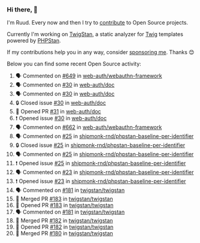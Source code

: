 ### Hi there, 👋

I'm Ruud. Every now and then I try to [contribute](https://github.com/pulls?q=+is%3Apr+author%3Aruudk+archived%3Afalse+is%3Apublic+) to Open Source projects.

Currently I'm working on [TwigStan](https://github.com/twigstan), a static analyzer for [Twig](https://twig.symfony.com/) templates powered by [PHPStan](https://phpstan.org/).

If my contributions help you in any way, consider [sponsoring me](https://github.com/sponsors/ruudk). Thanks 😊

Below you can find some recent Open Source activity:

<!--START_SECTION:activity-->
1. 🗣 Commented on [#649](https://github.com/web-auth/webauthn-framework/issues/649#issuecomment-2544875920) in [web-auth/webauthn-framework](https://github.com/web-auth/webauthn-framework)
2. 🗣 Commented on [#30](https://github.com/web-auth/doc/issues/30#issuecomment-2544874190) in [web-auth/doc](https://github.com/web-auth/doc)
3. 🗣 Commented on [#30](https://github.com/web-auth/doc/issues/30#issuecomment-2541609636) in [web-auth/doc](https://github.com/web-auth/doc)
4. 🔒 Closed issue [#30](https://github.com/web-auth/doc/issues/30) in [web-auth/doc](https://github.com/web-auth/doc)
5. 💪 Opened PR [#31](https://github.com/web-auth/doc/pull/31) in [web-auth/doc](https://github.com/web-auth/doc)
6. ❗ Opened issue [#30](https://github.com/web-auth/doc/issues/30) in [web-auth/doc](https://github.com/web-auth/doc)
7. 🗣 Commented on [#662](https://github.com/web-auth/webauthn-framework/pull/662#issuecomment-2541133880) in [web-auth/webauthn-framework](https://github.com/web-auth/webauthn-framework)
8. 🗣 Commented on [#25](https://github.com/shipmonk-rnd/phpstan-baseline-per-identifier/issues/25#issuecomment-2541025212) in [shipmonk-rnd/phpstan-baseline-per-identifier](https://github.com/shipmonk-rnd/phpstan-baseline-per-identifier)
9. 🔒 Closed issue [#25](https://github.com/shipmonk-rnd/phpstan-baseline-per-identifier/issues/25) in [shipmonk-rnd/phpstan-baseline-per-identifier](https://github.com/shipmonk-rnd/phpstan-baseline-per-identifier)
10. 🗣 Commented on [#25](https://github.com/shipmonk-rnd/phpstan-baseline-per-identifier/issues/25#issuecomment-2541011897) in [shipmonk-rnd/phpstan-baseline-per-identifier](https://github.com/shipmonk-rnd/phpstan-baseline-per-identifier)
11. ❗ Opened issue [#25](https://github.com/shipmonk-rnd/phpstan-baseline-per-identifier/issues/25) in [shipmonk-rnd/phpstan-baseline-per-identifier](https://github.com/shipmonk-rnd/phpstan-baseline-per-identifier)
12. 🗣 Commented on [#23](https://github.com/shipmonk-rnd/phpstan-baseline-per-identifier/issues/23#issuecomment-2540955911) in [shipmonk-rnd/phpstan-baseline-per-identifier](https://github.com/shipmonk-rnd/phpstan-baseline-per-identifier)
13. ❗ Opened issue [#23](https://github.com/shipmonk-rnd/phpstan-baseline-per-identifier/issues/23) in [shipmonk-rnd/phpstan-baseline-per-identifier](https://github.com/shipmonk-rnd/phpstan-baseline-per-identifier)
14. 🗣 Commented on [#181](https://github.com/twigstan/twigstan/pull/181#issuecomment-2540806062) in [twigstan/twigstan](https://github.com/twigstan/twigstan)
15. 🎉 Merged PR [#183](https://github.com/twigstan/twigstan/pull/183) in [twigstan/twigstan](https://github.com/twigstan/twigstan)
16. 💪 Opened PR [#183](https://github.com/twigstan/twigstan/pull/183) in [twigstan/twigstan](https://github.com/twigstan/twigstan)
17. 🗣 Commented on [#181](https://github.com/twigstan/twigstan/pull/181#issuecomment-2540766844) in [twigstan/twigstan](https://github.com/twigstan/twigstan)
18. 🎉 Merged PR [#182](https://github.com/twigstan/twigstan/pull/182) in [twigstan/twigstan](https://github.com/twigstan/twigstan)
19. 💪 Opened PR [#182](https://github.com/twigstan/twigstan/pull/182) in [twigstan/twigstan](https://github.com/twigstan/twigstan)
20. 🎉 Merged PR [#180](https://github.com/twigstan/twigstan/pull/180) in [twigstan/twigstan](https://github.com/twigstan/twigstan)
<!--END_SECTION:activity-->
